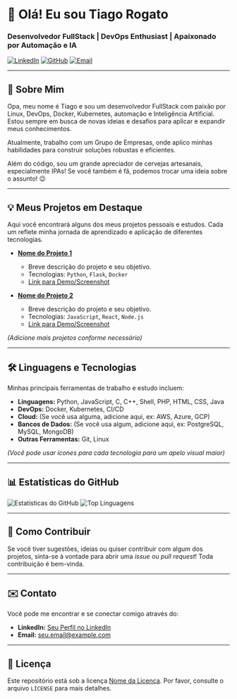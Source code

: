 # 👋 Olá! Eu sou Tiago Rogato

### Desenvolvedor FullStack | DevOps Enthusiast | Apaixonado por Automação e IA

[<img alt="LinkedIn" src="https://img.shields.io/badge/LinkedIn-0077B5?style=for-the-badge&logo=linkedin&logoColor=white" />](SEU_LINK_LINKEDIN)
[<img alt="GitHub" src="https://img.shields.io/badge/GitHub-100000?style=for-the-badge&logo=github&logoColor=white" />](SEU_LINK_GITHUB)
[<img alt="Email" src="https://img.shields.io/badge/Email-D14836?style=for-the-badge&logo=gmail&logoColor=white" />](SEU_EMAIL)

---

## 🚀 Sobre Mim

Opa, meu nome é Tiago e sou um desenvolvedor FullStack com paixão por Linux, DevOps, Docker, Kubernetes, automação e Inteligência Artificial. Estou sempre em busca de novas ideias e desafios para aplicar e expandir meus conhecimentos.

Atualmente, trabalho com um Grupo de Empresas, onde aplico minhas habilidades para construir soluções robustas e eficientes.

Além do código, sou um grande apreciador de cervejas artesanais, especialmente IPAs! Se você também é fã, podemos trocar uma ideia sobre o assunto! 😉

---

## 💡 Meus Projetos em Destaque

Aqui você encontrará alguns dos meus projetos pessoais e estudos. Cada um reflete minha jornada de aprendizado e aplicação de diferentes tecnologias.

*   **[Nome do Projeto 1](LINK_PARA_PASTA_DO_PROJETO_1)**
    *   Breve descrição do projeto e seu objetivo.
    *   Tecnologias: `Python`, `Flask`, `Docker`
    *   [Link para Demo/Screenshot](OPCIONAL)

*   **[Nome do Projeto 2](LINK_PARA_PASTA_DO_PROJETO_2)**
    *   Breve descrição do projeto e seu objetivo.
    *   Tecnologias: `JavaScript`, `React`, `Node.js`
    *   [Link para Demo/Screenshot](OPCIONAL)

*(Adicione mais projetos conforme necessário)*

---

## 🛠️ Linguagens e Tecnologias

Minhas principais ferramentas de trabalho e estudo incluem:

*   **Linguagens:** Python, JavaScript, C, C++, Shell, PHP, HTML, CSS, Java
*   **DevOps:** Docker, Kubernetes, CI/CD
*   **Cloud:** (Se você usa alguma, adicione aqui, ex: AWS, Azure, GCP)
*   **Bancos de Dados:** (Se você usa algum, adicione aqui, ex: PostgreSQL, MySQL, MongoDB)
*   **Outras Ferramentas:** Git, Linux

*(Você pode usar ícones para cada tecnologia para um apelo visual maior)*

---

## 📊 Estatísticas do GitHub

<p align="left">
  <img src="https://github-readme-stats.vercel.app/api?username=TRogato&show_icons=true&theme=radical" alt="Estatísticas do GitHub" />
  <img src="https://github-readme-stats.vercel.app/api/top-langs/?username=TRogato&layout=compact&theme=radical" alt="Top Linguagens" />
</p>

---

## 🤝 Como Contribuir

Se você tiver sugestões, ideias ou quiser contribuir com algum dos projetos, sinta-se à vontade para abrir uma *issue* ou *pull request*! Toda contribuição é bem-vinda.

---

## ✉️ Contato

Você pode me encontrar e se conectar comigo através do:

*   **LinkedIn:** [Seu Perfil no LinkedIn](https://www.linkedin.com/in/tiago-rogato-da-silveira-095563b6/)
*   **Email:** [seu.email@example.com](mailto:t.rogato@gmail.com)

---

## 📄 Licença

Este repositório está sob a licença [Nome da Licença](LINK_PARA_LICENCA_SE_HOUVER). Por favor, consulte o arquivo `LICENSE` para mais detalhes.
